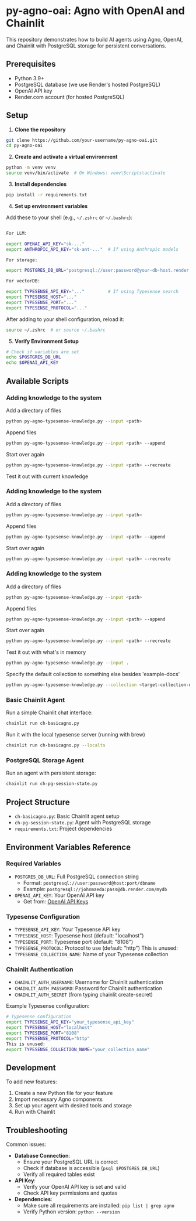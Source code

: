 # py-agno-oai: Agno with OpenAI and Chainlit

This repository demonstrates how to build AI agents using Agno, OpenAI, and Chainlit with PostgreSQL storage for persistent conversations.

## Prerequisites

- Python 3.9+
- PostgreSQL database (we use Render's hosted PostgreSQL)
- OpenAI API key
- Render.com account (for hosted PostgreSQL)

## Setup

1. **Clone the repository**
```bash
git clone https://github.com/your-username/py-agno-oai.git
cd py-agno-oai
```

2. **Create and activate a virtual environment**
```bash
python -m venv venv
source venv/bin/activate  # On Windows: venv\Scripts\activate
```

3. **Install dependencies**
```bash
pip install -r requirements.txt
```

4. **Set up environment variables**

Add these to your shell (e.g., `~/.zshrc` or `~/.bashrc`):
```bash

For LLM:

export OPENAI_API_KEY="sk-..."
export ANTHROPIC_API_KEY="sk-ant-..."  # If using Anthropic models

For storage:

export POSTGRES_DB_URL="postgresql://user:password@your-db-host.render.com/dbname"

For vectorDB:

export TYPESENSE_API_KEY="..."         # If using Typesense search
export TYPESENSE_HOST="..."
export TYPESENSE_PORT="..."
export TYPESENSE_PROTOCOL="..."

```

After adding to your shell configuration, reload it:
```bash
source ~/.zshrc  # or source ~/.bashrc
```

5. **Verify Environment Setup**
```bash
# Check if variables are set
echo $POSTGRES_DB_URL
echo $OPENAI_API_KEY
```

## Available Scripts

### Adding knowledge to the system
Add a directory of files
```bash
python py-agno-typesense-knowledge.py --input <path>
```

Append files
```bash
python py-agno-typesense-knowledge.py --input <path> --append
```

Start over again
```bash
python py-agno-typesense-knowledge.py --input <path> --recreate
```

Test it out with current knowledge
### Adding knowledge to the system
Add a directory of files
```bash
python py-agno-typesense-knowledge.py --input <path>
```

Append files
```bash
python py-agno-typesense-knowledge.py --input <path> --append
```

Start over again
```bash
python py-agno-typesense-knowledge.py --input <path> --recreate
```

### Adding knowledge to the system
Add a directory of files
```bash
python py-agno-typesense-knowledge.py --input <path>
```

Append files
```bash
python py-agno-typesense-knowledge.py --input <path> --append
```

Start over again
```bash
python py-agno-typesense-knowledge.py --input <path> --recreate
```

Test it out with what's in memory
```bash
python py-agno-typesense-knowledge.py --input .
```

Specify the default collection to something else besides 'example-docs'
```bash
python py-agno-typesense-knowledge.py --collection <target-collection-name> (and add the other flags)
```

### Basic Chainlit Agent
Run a simple Chainlit chat interface:
```bash
chainlit run ch-basicagno.py
```

Run it with the local typesense server (running with brew)
```bash
chainlit run ch-basicagno.py --localts
```

### PostgreSQL Storage Agent
Run an agent with persistent storage:
```bash
chainlit run ch-pg-session-state.py
```

## Project Structure

- `ch-basicagno.py`: Basic Chainlit agent setup
- `ch-pg-session-state.py`: Agent with PostgreSQL storage
- `requirements.txt`: Project dependencies

## Environment Variables Reference

### Required Variables
- `POSTGRES_DB_URL`: Full PostgreSQL connection string
  - Format: `postgresql://user:password@host:port/dbname`
  - Example: `postgresql://johnmaeda:pass@db.render.com/mydb`
- `OPENAI_API_KEY`: Your OpenAI API key
  - Get from: [OpenAI API Keys](https://platform.openai.com/api-keys)

### Typesense Configuration
- `TYPESENSE_API_KEY`: Your Typesense API key
- `TYPESENSE_HOST`: Typesense host (default: "localhost")
- `TYPESENSE_PORT`: Typesense port (default: "8108")
- `TYPESENSE_PROTOCOL`: Protocol to use (default: "http")
This is unused:
- `TYPESENSE_COLLECTION_NAME`: Name of your Typesense collection

### Chainlit Authentication
- `CHAINLIT_AUTH_USERNAME`: Username for Chainlit authentication
- `CHAINLIT_AUTH_PASSWORD`: Password for Chainlit authentication
- `CHAINLIT_AUTH_SECRET` (from typing chainlit create-secret)


Example Typesense configuration:
```bash
# Typesense Configuration
export TYPESENSE_API_KEY="your_typesense_api_key"
export TYPESENSE_HOST="localhost"
export TYPESENSE_PORT="8108"
export TYPESENSE_PROTOCOL="http"
This is unused:
export TYPESENSE_COLLECTION_NAME="your_collection_name"
```

## Development

To add new features:
1. Create a new Python file for your feature
2. Import necessary Agno components
3. Set up your agent with desired tools and storage
4. Run with Chainlit

## Troubleshooting

Common issues:
- **Database Connection**: 
  - Ensure your PostgreSQL URL is correct
  - Check if database is accessible (`psql $POSTGRES_DB_URL`)
  - Verify all required tables exist
- **API Key**: 
  - Verify your OpenAI API key is set and valid
  - Check API key permissions and quotas
- **Dependencies**: 
  - Make sure all requirements are installed: `pip list | grep agno`
  - Verify Python version: `python --version`